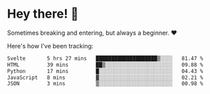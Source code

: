 # Hey there! 👋
Sometimes breaking and entering, but always a beginner. ❤️

Here's how I've been tracking:
<!--START_SECTION:waka-->

```txt
Svelte       5 hrs 27 mins   ████████████████████▒░░░░   81.47 %
HTML         39 mins         ██▒░░░░░░░░░░░░░░░░░░░░░░   09.88 %
Python       17 mins         █░░░░░░░░░░░░░░░░░░░░░░░░   04.43 %
JavaScript   8 mins          ▓░░░░░░░░░░░░░░░░░░░░░░░░   02.21 %
JSON         3 mins          ▒░░░░░░░░░░░░░░░░░░░░░░░░   00.98 %
```

<!--END_SECTION:waka-->
